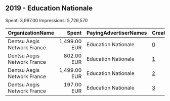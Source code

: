 ## 2019 - Education Nationale 
Spent: 3,997.00
Impressions: 5,726,570

|OrganizationName|Spent|PayingAdvertiserNames|CreativeUrls|Impressions|Genders|AgeBrackets|CountryCodes|BillingAddresses|CandidateBallotInformation|
|:---|---:|:---|:---|---:|:---|:---|:---|:---|:---|
|Dentsu Aegis Network France|1,499.00 EUR|Education Nationale|[0](https://www.snap.com/political-ads/asset/33d69fed73a918d1b8e9a2f384d1d98e943e96c3c1253cf973d33776c463566f?mediaType=mp4)|2,541,662||15-17|france|"67 Av. de Wagram,Paris,75017,FR"||
|Dentsu Aegis Network France|802.00 EUR|Education Nationale|[1](https://www.snap.com/political-ads/asset/e985ff9647cd80b5f171863976715f6a6df0a32b41c5d055b66f392e79558e02?mediaType=mp4)|1,532,533||15-17|france|"67 Av. de Wagram,Paris,75017,FR"||
|Dentsu Aegis Network France|1,499.00 EUR|Education Nationale|[2](https://www.snap.com/political-ads/asset/fcce4976045ffb2f7d357e71db75d3c3f67a8d268912eb7ed8eef2399f768e8a?mediaType=mp4)|1,343,341||18-21|france|"67 Av. de Wagram,Paris,75017,FR"||
|Dentsu Aegis Network France|197.00 EUR|Education Nationale|[3](https://www.snap.com/political-ads/asset/26e24bd9dc562eb545544451c4afe0f2fa1a38e47b5d4f2d0a96ec692d110a36?mediaType=mp4)|309,034||15-17|france|"67 Av. de Wagram,Paris,75017,FR"||
